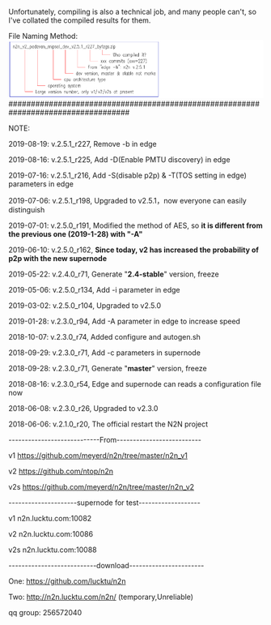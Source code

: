 Unfortunately, compiling is also a technical job, and many people can't, so I've collated the compiled results for them.

File Naming Method:
![image](https://github.com/lucktu/other/raw/master/image/speed/19102501.PNG)
###################################################################################

NOTE:

2019-08-19: v.2.5.1_r227, Remove -b in edge

2019-08-16: v.2.5.1_r225, Add -D(Enable PMTU discovery) in edge

2019-07-16: v.2.5.1_r216, Add -S(disable p2p) & -T(TOS setting in edge) parameters in edge

2019-07-06: v.2.5.1_r198, Upgraded to v2.5.1，now everyone can easily distinguish

2019-07-01: v.2.5.0_r191, Modified the method of AES, so <strong>it is different from the previous one (2019-1-28) with "-A"</strong>

2019-06-10: v.2.5.0_r162, <strong>Since today, v2 has increased the probability of p2p with the new supernode</strong>

2019-05-22: v.2.4.0_r71, Generate "<strong>2.4-stable</strong>" version, freeze

2019-05-06: v.2.5.0_r134, Add -i parameter in edge

2019-03-02: v.2.5.0_r104, Upgraded to v2.5.0

2019-01-28: v.2.3.0_r94, Add -A parameter in edge to increase speed

2018-10-07: v.2.3.0_r74, Added configure and autogen.sh

2018-09-29: v.2.3.0_r71, Add -c parameters in supernode

2018-09-28: v.2.3.0_r71, Generate "<strong>master</strong>" version, freeze

2018-08-16: v.2.3.0_r54, Edge and supernode can reads a configuration file now

2018-06-08: v.2.3.0_r26, Upgraded to v2.3.0

2018-06-06: v.2.1.0_r20, The official restart the N2N project

----------------------------From--------------------------

v1   https://github.com/meyerd/n2n/tree/master/n2n_v1

v2   https://github.com/ntop/n2n

v2s  https://github.com/meyerd/n2n/tree/master/n2n_v2

---------------------supernode for test-------------------

v1  n2n.lucktu.com:10082

v2  n2n.lucktu.com:10086

v2s n2n.lucktu.com:10088

---------------------------download-----------------------

One: https://github.com/lucktu/n2n

Two: http://n2n.lucktu.com/n2n/     (temporary,Unreliable)

qq group: 256572040
